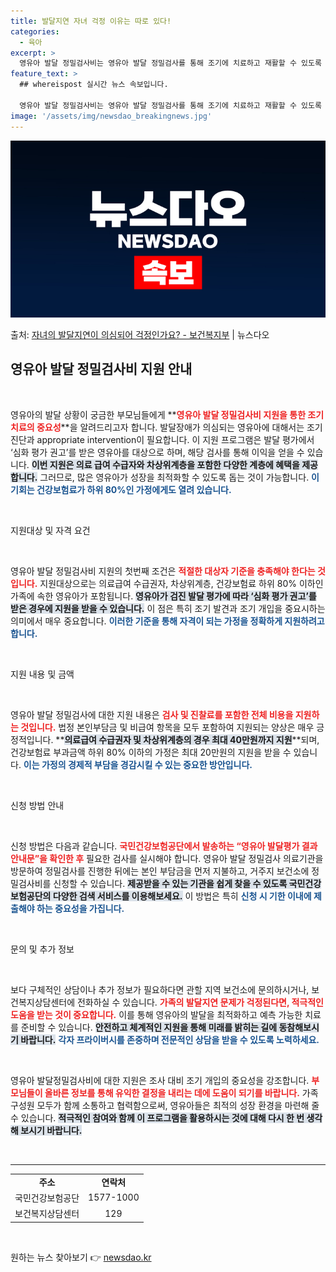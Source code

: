 ```yaml
---
title: 발달지연 자녀 걱정 이유는 따로 있다!
categories:
  - 육아
excerpt: >
  영유아 발달 정밀검사비는 영유아 발달 정밀검사를 통해 조기에 치료하고 재활할 수 있도록 진료비를 지원합니다.…
feature_text: >
  ## whereispost 실시간 뉴스 속보입니다.

  영유아 발달 정밀검사비는 영유아 발달 정밀검사를 통해 조기에 치료하고 재활할 수 있도록 진료비를 지원합니다.…
image: '/assets/img/newsdao_breakingnews.jpg'
---
```


![뉴스다오 속보](/assets/img/newsdao_breakingnews.jpg)

<p>출처: <a href="https://newsdao.kr/2044" rel="dofollow">자녀의 발달지연이 의심되어 걱정인가요? - 보건복지부</a> | 뉴스다오</p>

<h2 data-ke-size="size26">영유아 발달 정밀검사비 지원 안내</h2>

<p data-ke-size="size16">&nbsp;</p>

영유아의 발달 상황이 궁금한 부모님들에게 **<b><span style="color: #ee2323;">영유아 발달 정밀검사비 지원을 통한 조기 치료의 중요성</span></b>**을 알려드리고자 합니다. 발달장애가 의심되는 영유아에 대해서는 조기 진단과 appropriate intervention이 필요합니다. 이 지원 프로그램은 발달 평가에서 ‘심화 평가 권고’를 받은 영유아를 대상으로 하며, 해당 검사를 통해 이익을 얻을 수 있습니다. **<b><span style="background-color: #21538527;">이번 지원은 의료 급여 수급자와 차상위계층을 포함한 다양한 계층에 혜택을 제공합니다.</span></b>** 그러므로, 많은 영유아가 성장을 최적화할 수 있도록 돕는 것이 가능합니다. **<b><span style="color: #1a5490;">이 기회는 건강보험료가 하위 80%인 가정에게도 열려 있습니다.</span></b>**

<p data-ke-size="size16">&nbsp;</p>

지원대상 및 자격 요건
<p data-ke-size="size16">&nbsp;</p>

영유아 발달 정밀검사비 지원의 첫번째 조건은 **<b><span style="color: #ee2323;">적절한 대상자 기준을 충족해야 한다는 것입니다.</span></b>** 지원대상으로는 의료급여 수급권자, 차상위계층, 건강보험료 하위 80% 이하인 가족에 속한 영유아가 포함됩니다. **<b><span style="background-color: #21538527;"> 영유아가 검진 발달 평가에 따라 ‘심화 평가 권고’를 받은 경우에 지원을 받을 수 있습니다.</span></b>** 이 점은 특히 조기 발견과 조기 개입을 중요시하는 의미에서 매우 중요합니다. **<b><span style="color: #1a5490;">이러한 기준을 통해 자격이 되는 가정을 정확하게 지원하려고 합니다.</span></b>**

<p data-ke-size="size16">&nbsp;</p>

지원 내용 및 금액
<p data-ke-size="size16">&nbsp;</p>

영유아 발달 정밀검사에 대한 지원 내용은 **<b><span style="color: #ee2323;">검사 및 진찰료를 포함한 전체 비용을 지원하는 것입니다.</span></b>** 법정 본인부담금 및 비급여 항목을 모두 포함하여 지원되는 양상은 매우 긍정적입니다. **<b><span style="background-color: #21538527;">의료급여 수급권자 및 차상위계층의 경우 최대 40만원까지 지원</span></b>**되며, 건강보험료 부과금액 하위 80% 이하의 가정은 최대 20만원의 지원을 받을 수 있습니다. **<b><span style="color: #1a5490;">이는 가정의 경제적 부담을 경감시킬 수 있는 중요한 방안입니다.</span></b>**

<p data-ke-size="size16">&nbsp;</p>

신청 방법 안내
<p data-ke-size="size16">&nbsp;</p>

신청 방법은 다음과 같습니다. **<b><span style="color: #ee2323;">국민건강보험공단에서 발송하는 “영유아 발달평가 결과 안내문”을 확인한 후</span></b>** 필요한 검사를 실시해야 합니다. 영유아 발달 정밀검사 의료기관을 방문하여 정밀검사를 진행한 뒤에는 본인 부담금을 먼저 지불하고, 거주지 보건소에 정밀검사비를 신청할 수 있습니다. **<b><span style="background-color: #21538527;">제공받을 수 있는 기관을 쉽게 찾을 수 있도록 국민건강보험공단의 다양한 검색 서비스를 이용해보세요.</span></b>** 이 방법은 특히 **<b><span style="color: #1a5490;">신청 시 기한 이내에 제출해야 하는 중요성을 가집니다.</span></b>**

<p data-ke-size="size16">&nbsp;</p>

문의 및 추가 정보
<p data-ke-size="size16">&nbsp;</p>

보다 구체적인 상담이나 추가 정보가 필요하다면 관할 지역 보건소에 문의하시거나, 보건복지상담센터에 전화하실 수 있습니다. **<b><span style="color: #ee2323;">가족의 발달지연 문제가 걱정된다면, 적극적인 도움을 받는 것이 중요합니다.</span></b>** 이를 통해 영유아의 발달을 최적화하고 예측 가능한 치료를 준비할 수 있습니다. **<b><span style="background-color: #21538527;">안전하고 체계적인 지원을 통해 미래를 밝히는 길에 동참해보시기 바랍니다.</span></b>** **<b><span style="color: #1a5490;">각자 프라이버시를 존중하며 전문적인 상담을 받을 수 있도록 노력하세요.</span></b>**

<p data-ke-size="size16">&nbsp;</p>

영유아 발달정밀검사비에 대한 지원은 조사 대비 조기 개입의 중요성을 강조합니다. **<b><span style="color: #ee2323;">부모님들이 올바른 정보를 통해 유익한 결정을 내리는 데에 도움이 되기를 바랍니다.</span></b>** 가족 구성원 모두가 함께 소통하고 협력함으로써, 영유아들은 최적의 성장 환경을 마련해 줄 수 있습니다. **<b><span style="background-color: #21538527;">적극적인 참여와 함께 이 프로그램을 활용하시는 것에 대해 다시 한 번 생각해 보시기 바랍니다.</span></b>** 

<p data-ke-size="size16">&nbsp;</p>

<hr>

<table style="width: 100%; border-collapse: collapse;">
<tr>
<td style="text-align: center; height: 17px;"><b>주소</b></td>
<td style="text-align: center; height: 17px;"><b>연락처</b></td>
</tr>
<tr>
<td style="text-align: center; height: 17px;">국민건강보험공단</td>
<td style="text-align: center; height: 17px;">1577-1000</td>
</tr>
<tr>
<td style="text-align: center; height: 17px;">보건복지상담센터</td>
<td style="text-align: center; height: 17px;">129</td>
</tr>
</table>

<p data-ke-size="size16">&nbsp;</p> 

원하는 뉴스 찾아보기 👉 <a href="https://newsdao.kr" rel="dofollow">newsdao.kr</a>


